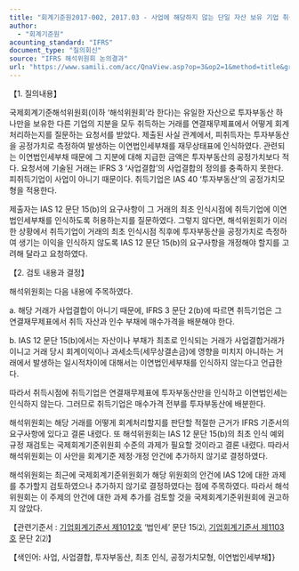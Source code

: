 ```yaml
---
title: "회계기준원2017-002, 2017.03 - 사업에 해당하지 않는 단일 자산 보유 기업 취득 시 이연법인세 인식(IAS 12 ‘법인세’)"
author:
  - "회계기준원"
acounting_standard: "IFRS"
document_type: "질의회신"
source: "IFRS 해석위원회 논의결과"
url: "https://www.samili.com/acc/QnaView.asp?op=3&op2=1&method=title&group=2123-15;1&orgcode=2&searchword=&page=9&code=%ED%9A%8C%EA%B3%84%EA%B8%B0%EC%A4%80%EC%9B%902017%2D002%3A20170331"
---
```

【1. 질의내용】

국제회계기준해석위원회(이하 ‘해석위원회’라 한다)는 유일한 자산으로 투자부동산 하나만을 보유한 다른 기업의 지분을 모두 취득하는 거래를 연결재무제표에서 어떻게 회계처리하는지를 질문하는 요청서를 받았다. 제출된 사실 관계에서, 피취득자는 투자부동산을 공정가치로 측정하여 발생하는 이연법인세부채를 재무상태표에 인식하였다. 관련되는 이연법인세부채 때문에 그 지분에 대해 지급한 금액은 투자부동산의 공정가치보다 적다. 요청서에 기술된 거래는 IFRS 3 ‘사업결합’의 사업결합의 정의를 충족하지 못한다. 피취득기업이 사업이 아니기 때문이다. 취득기업은 IAS 40 ‘투자부동산’의 공정가치모형을 적용한다.

제출자는 IAS 12 문단 15(b)의 요구사항이 그 거래의 최초 인식시점에 취득기업에 이연법인세부채를 인식하도록 허용하는지를 질문하였다. 그렇지 않다면, 해석위원회가 이러한 상황에서 취득기업이 거래의 최초 인식시점 직후에 투자부동산을 공정가치로 측정하여 생기는 이익을 인식하지 않도록 IAS 12 문단 15(b)의 요구사항을 개정해야 할지를 고려해 달라고 요청하였다.

  

【2. 검토 내용과 결정】

해석위원회는 다음 내용에 주목하였다.

a. 해당 거래가 사업결합이 아니기 때문에, IFRS 3 문단 2(b)에 따르면 취득기업은 그 연결재무제표에서 취득 자산과 인수 부채에 매수가격을 배분해야 한다.

b. IAS 12 문단 15(b)에서는 자산이나 부채가 최초로 인식되는 거래가 사업결합거래가 이니고 거래 당시 회계이익이나 과세소득(세무상결손금)에 영향을 미치지 아니하는 거래에서 발생하는 일시적차이에 대해서는 이연법인세부채를 인식하지 않는다고 언급한다.

따라서 취득시점에 취득기업은 연결재무제표에 투자부동산만을 인식하고 이연법인세는 인식하지 않는다. 그러므로 취득기업은 매수가격 전부를 투자부동산에 배분한다.

해석위원회는 해당 거래를 어떻게 회계처리할지를 판단할 적절한 근거가 IFRS 기준서의 요구사항에 있다고 결론 내렸다. 또 해석위원회는 IAS 12 문단 15(b)의 최초 인식 예외 규정 재검토는 국제회계기준위원회 수준의 과제가 필요할 것이라고 결론 내렸다. 따라서 해석위원회는 이 사안을 회계기준 제정·개정 안건에 추가하지 않기로 결정하였다.

해석위원회는 최근에 국제회계기준위원회가 해당 위원회의 안건에 IAS 12에 대한 과제를 추가할지 검토하였으나 추가하지 않기로 결정하였다는 점에 주목하였다. 따라서 해석위원회는 이 주제의 안건에 대한 과제 추가를 검토할 것을 국제회계기준위원회에 권고하지 않았다.

  

【관련기준서 : [기업회계기준서 제1012호](https://www.samili.com/acc/) ‘법인세’ 문단 15⑵, [기업회계기준서 제1103호](https://www.samili.com/acc/) 문단 2⑵】

【색인어: 사업, 사업결합, 투자부동산, 최초 인식, 공정가치모형, 이연법인세부채】}